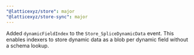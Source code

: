 ```yaml
---
"@latticexyz/store": major
"@latticexyz/store-sync": major
---
```


Added `dynamicFieldIndex` to the `Store_SpliceDynamicData` event. This enables indexers to store dynamic data as a blob per dynamic field without a schema lookup.

